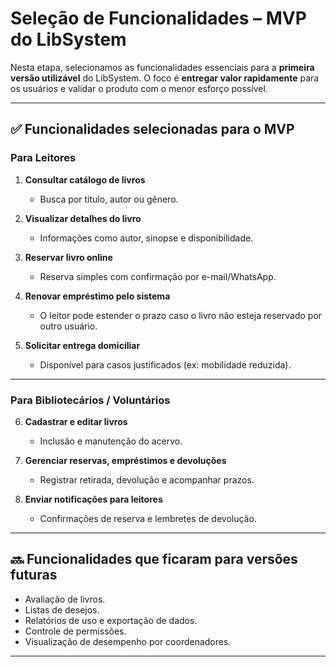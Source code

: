 # Seleção de Funcionalidades – MVP do LibSystem

Nesta etapa, selecionamos as funcionalidades essenciais para a **primeira versão utilizável** do LibSystem. O foco é **entregar valor rapidamente** para os usuários e validar o produto com o menor esforço possível.

---

## ✅ Funcionalidades selecionadas para o MVP

### Para Leitores

1. **Consultar catálogo de livros**
   - Busca por título, autor ou gênero.

2. **Visualizar detalhes do livro**
   - Informações como autor, sinopse e disponibilidade.

3. **Reservar livro online**
   - Reserva simples com confirmação por e-mail/WhatsApp.

4. **Renovar empréstimo pelo sistema**
   - O leitor pode estender o prazo caso o livro não esteja reservado por outro usuário.

5. **Solicitar entrega domiciliar**
   - Disponível para casos justificados (ex: mobilidade reduzida).

---

### Para Bibliotecários / Voluntários

6. **Cadastrar e editar livros**
   - Inclusão e manutenção do acervo.

7. **Gerenciar reservas, empréstimos e devoluções**
   - Registrar retirada, devolução e acompanhar prazos.

8. **Enviar notificações para leitores**
   - Confirmações de reserva e lembretes de devolução.

---

## 🔜 Funcionalidades que ficaram para versões futuras

- Avaliação de livros.
- Listas de desejos.
- Relatórios de uso e exportação de dados.
- Controle de permissões.
- Visualização de desempenho por coordenadores.

---
